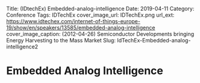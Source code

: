 Title: (IDtechEx) Embedded-analog-intelligence
Date: 2019-04-11
Category: Conference
Tags: IDTechEx
cover_image_url: IDTechEx.png
url_ext: https://www.idtechex.com/internet-of-things-europe-19/show/en/speakers/13585/embedded-analog-intelligence
cover_image_caption: (2012-04-26) Semiconductor Developments bringing Energy Harvesting to the Mass Market
Slug: IdTechEx-Embedded-analog-intelligence2

# Embedded Analog Intelligence

